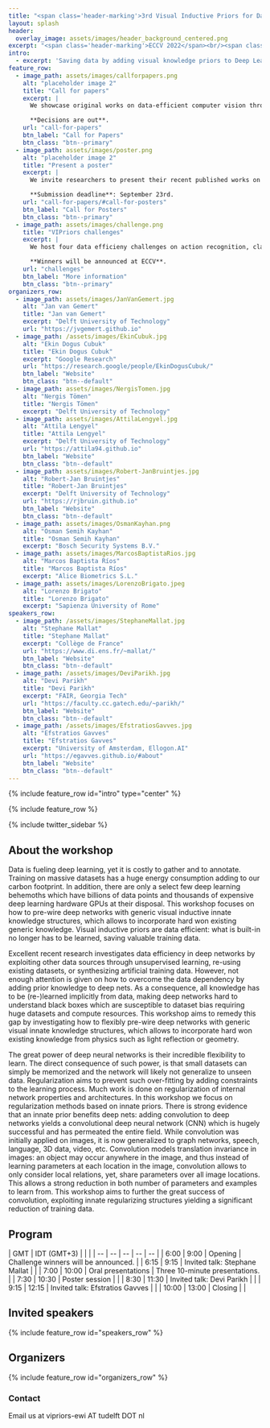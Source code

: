 ```yaml
---
title: "<span class='header-marking'>3rd Visual Inductive Priors for Data-Efficient Deep Learning Workshop</span>"
layout: splash
header:
  overlay_image: assets/images/header_background_centered.png
excerpt: "<span class='header-marking'>ECCV 2022</span><br/><span class='header-marking'>Monday October 24th 2022, 9:00 -  13:00</span><br /><span class='header-marking'>David Intercontinental Hotel, Salon J</span>"
intro:
  - excerpt: 'Saving data by adding visual knowledge priors to Deep Learning.'
feature_row:
  - image_path: assets/images/callforpapers.png
    alt: "placeholder image 2"
    title: "Call for papers"
    excerpt: |
      We showcase original works on data-efficient computer vision through live oral talks and a poster session.

      **Decisions are out**.
    url: "call-for-papers"
    btn_label: "Call for Papers"
    btn_class: "btn--primary"
  - image_path: assets/images/poster.png
    alt: "placeholder image 2"
    title: "Present a poster"
    excerpt: |
      We invite researchers to present their recent published works on data-efficient computer vision as a poster at our workshop.

      **Submission deadline**: September 23rd.
    url: "call-for-papers/#call-for-posters"
    btn_label: "Call for Posters"
    btn_class: "btn--primary"
  - image_path: assets/images/challenge.png
    title: "VIPriors challenges"
    excerpt: |
      We host four data efficieny challenges on action recognition, classification, detection and segmentation.

      **Winners will be announced at ECCV**.
    url: "challenges"
    btn_label: "More information"
    btn_class: "btn--primary"
organizers_row:
  - image_path: assets/images/JanVanGemert.jpg
    alt: "Jan van Gemert"
    title: "Jan van Gemert"
    excerpt: "Delft University of Technology"
    url: "https://jvgemert.github.io"
  - image_path: /assets/images/EkinCubuk.jpg
    alt: "Ekin Dogus Cubuk"
    title: "Ekin Dogus Cubuk"
    excerpt: "Google Research"
    url: "https://research.google/people/EkinDogusCubuk/"
    btn_label: "Website"
    btn_class: "btn--default"
  - image_path: assets/images/NergisTomen.jpg
    alt: "Nergis Tömen"
    title: "Nergis Tömen"
    excerpt: "Delft University of Technology"
  - image_path: assets/images/AttilaLengyel.jpg
    alt: "Attila Lengyel"
    title: "Attila Lengyel"
    excerpt: "Delft University of Technology"
    url: "https://attila94.github.io"
    btn_label: "Website"
    btn_class: "btn--default"
  - image_path: assets/images/Robert-JanBruintjes.jpg
    alt: "Robert-Jan Bruintjes"
    title: "Robert-Jan Bruintjes"
    excerpt: "Delft University of Technology"
    url: "https://rjbruin.github.io"
    btn_label: "Website"
    btn_class: "btn--default"
  - image_path: assets/images/OsmanKayhan.png
    alt: "Osman Semih Kayhan"
    title: "Osman Semih Kayhan"
    excerpt: "Bosch Security Systems B.V."
  - image_path: assets/images/MarcosBaptistaRios.jpg
    alt: "Marcos Baptista Ríos"
    title: "Marcos Baptista Ríos"
    excerpt: "Alice Biometrics S.L."
  - image_path: assets/images/LorenzoBrigato.jpeg
    alt: "Lorenzo Brigato"
    title: "Lorenzo Brigato"
    excerpt: "Sapienza University of Rome"
speakers_row:
  - image_path: /assets/images/StephaneMallat.jpg
    alt: "Stephane Mallat"
    title: "Stephane Mallat"
    excerpt: "Collège de France"
    url: "https://www.di.ens.fr/~mallat/"
    btn_label: "Website"
    btn_class: "btn--default"
  - image_path: /assets/images/DeviParikh.jpg
    alt: "Devi Parikh"
    title: "Devi Parikh"
    excerpt: "FAIR, Georgia Tech"
    url: "https://faculty.cc.gatech.edu/~parikh/"
    btn_label: "Website"
    btn_class: "btn--default"
  - image_path: /assets/images/EfstratiosGavves.jpg
    alt: "Efstratios Gavves"
    title: "Efstratios Gavves"
    excerpt: "University of Amsterdam, Ellogon.AI"
    url: "https://egavves.github.io/#about"
    btn_label: "Website"
    btn_class: "btn--default"
---
```


{% include feature_row id="intro" type="center" %}

{% include feature_row %}

{% include twitter_sidebar %}

## About the workshop

Data is fueling deep learning, yet it is costly to gather and to annotate. Training on massive datasets has a huge energy consumption adding to our carbon footprint. In addition, there are only a select few deep learning behemoths which have billions of data points and thousands of expensive deep learning hardware GPUs at their disposal. This workshop focuses on how to pre-wire deep networks with generic visual inductive innate knowledge structures, which allows to incorporate hard won existing generic knowledge. Visual inductive priors are data efficient: what is built-in no longer has to be learned, saving valuable training data.

Excellent recent research investigates data efficiency in deep networks by exploiting other data sources through unsupervised learning, re-using existing datasets, or synthesizing artificial training data. However, not enough attention is given on how to overcome the data dependency by adding prior knowledge to deep nets.  As a consequence, all knowledge has to be (re-)learned implicitly from data, making deep networks hard to understand black boxes which are susceptible to dataset bias requiring huge datasets and compute resources.  This workshop aims to remedy this gap by investigating how to flexibly pre-wire deep networks with generic visual innate knowledge structures, which allows to incorporate hard won existing  knowledge from physics such as light reflection or geometry.

The great power of deep neural networks is their incredible flexibility to learn. The direct consequence of such power, is that small datasets can simply be memorized and the network will likely not generalize to unseen data. Regularization aims to prevent such over-fitting by adding constraints to the learning process. Much work is done on regularization of internal network properties and architectures. In this workshop we focus on regularization methods based on innate priors. There is strong evidence that an innate prior benefits deep nets: adding convolution to deep networks yields a convolutional deep neural network (CNN) which is hugely successful and has permeated the entire field. While convolution was initially applied on images, it is now generalized to graph networks, speech, language,  3D data, video, etc. Convolution models translation invariance in images: an object may occur anywhere in the image, and thus instead of learning parameters at each location in the image, convolution allows to only consider local relations, yet, share parameters over all image locations. This allows a strong reduction in both number of parameters and examples to learn from. This workshop aims to further the great success of convolution, exploiting innate regularizing structures yielding a significant reduction of training data.

<!-- _This workshop is organized in collaboration with [**SynergySports**](https://synergysports.com/). SynergySports is co-organizing [the VIPriors 2021 challenges](challenges). Head over to the challenges page to find out more!_ -->

## Program

| GMT | IDT (GMT+3) | | |
| -- | -- | -- | -- | -- |
| 6:00 | 9:00 | Opening | Challenge winners will be announced. |
| 6:15 | 9:15 | Invited talk: Stephane Mallat | |
| 7:00 | 10:00 | Oral presentations | Three 10-minute presentations. |
| 7:30 | 10:30 | Poster session | |
| 8:30 | 11:30 | Invited talk: Devi Parikh | |
| 9:15 | 12:15 | Invited talk: Efstratios Gavves | |
| 10:00 | 13:00 | Closing | |

## Invited speakers

<!-- _Speakers are TBA._ -->

{% include feature_row id="speakers_row" %}

## Organizers

{% include feature_row id="organizers_row" %}

### Contact

Email us at vipriors-ewi AT tudelft DOT nl

